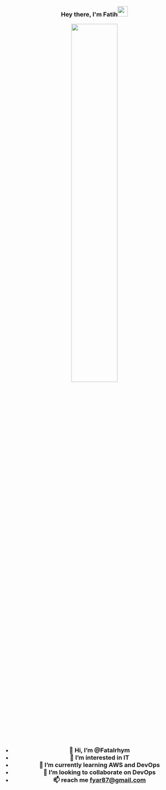 <h3 align="center">Hey there, I'm Fatih<img src="https://media.giphy.com/media/hvRJCLFzcasrR4ia7z/giphy.gif" width="28">
  
  
<a href="#"><img width="50%" height="auto" src="https://scikey-wowprod-mumbaisouth.s3.amazonaws.com/upload/photos/2021/04/oqkv1XF4OK4xrXcozAC5_17_3bc5a0ace75ab4a92457b8d52f5e0245_image.png" height="75px"/></a>
  
- 👋 Hi, I’m @Fatalrhym
- 👀 I’m interested in IT
- 🌱 I’m currently learning AWS and DevOps
- 💞️ I’m looking to collaborate on DevOps
- 📫 reach me fyar87@gmail.com

<!---
Fatalrhym/Fatalrhym is a ✨ special ✨ repository because its `README.md` (this file) appears on your GitHub profile.
You can click the Preview link to take a look at your changes.
--->
